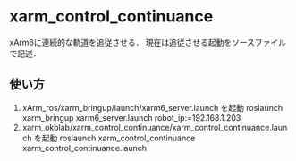 # xarm_control_continuance

xArm6に連続的な軌道を追従させる．
現在は追従させる起動をソースファイルで記述．

## 使い方
1. xArm_ros/xarm_bringup/launch/xarm6_server.launch を起動
    roslaunch xarm_bringup xarm6_server.launch robot_ip:=192.168.1.203
3. xarm_okblab/xarm_control_continuance/xarm_control_continuance.launch を起動
   roslaunch xarm_control_continuance xarm_control_continuance.launch
